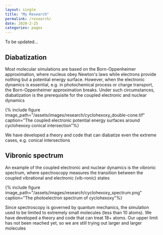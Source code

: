 ```yaml
---
layout: single
title: "My Research"
permalink: /research/
date: 2020-2-25
categories: pages
---
```

To be updated...

## Diabatization
Most molecular simulations are based on the Born-Oppenheimer approximation, where nucleus obey Newton's laws while electrons provide nothing but a potential energy surface. However, when the electronic dynamics is essential, e.g. in photochemical process or charge transport, the Born-Oppenheimer approximation breaks. Under such circumstances, diabatization is the prerequisite for the coupled electronic and nuclear dynamics

{% include figure image_path="/assets/images/research/cyclohexoxy_double-cone.tif" caption="The coupled electronic potential energy surfaces around cyclohexoxy conical intersection"%}

We have developed a theory and code that can diabatize even the extreme cases, e.g. conical intersections

## Vibronic spectrum
An example of the coupled electronic and nuclear dynamics is the vibronic spectrum, where spectroscopy measures the transition between the coupled vibrational and electronic (vib-ronic) states

{% include figure image_path="/assets/images/research/cyclohexoxy_spectrum.png" caption="The photoelectron spectrum of cyclohexoxy"%}

Since spectroscopy is governed by quantum mechanics, the simulation used to be limited to extremely small molecules (less than 10 atoms). We have developed a theory and code that can treat 18+ atoms. Our upper limit has not been reached yet, so we are still trying out larger and larger molecules
